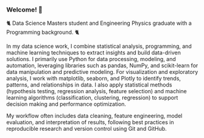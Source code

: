 ### Welcome! 👋

🐈 Data Science Masters student and Engineering Physics graduate with a Programming background. 🐈

In my data science work, I combine statistical analysis, programming, and machine learning techniques to extract insights and build data-driven solutions. 
I primarily use Python for data processing, modeling, and automation, leveraging libraries such as pandas, NumPy, and scikit-learn for data manipulation and predictive modeling. For visualization and exploratory analysis, I work with matplotlib, seaborn, and Plotly to identify trends, patterns, and relationships in data. 
I also apply statistical methods (hypothesis testing, regression analysis, feature selection) and machine learning algorithms (classification, clustering, regression) to support decision making and performance optimization. 

My workflow often includes data cleaning, feature engineering, model evaluation, and interpretation of results, following best practices in reproducible research and version control using Git and GitHub.

 
<!--
I'm currenty working with Python 🐍, Flask 🧪 and Vue 💚

Possessing developed analytical, problem-solving, and teamwork skills acquired through academic endeavors and volunteer work.
Equipped with a technical background and a knack for rapid learning, well-suited for a prosperous career in software development.
**FrunzyR/FrunzyR** is a ✨ _special_ ✨ repository because its `README.md` (this file) appears on your GitHub profile.

Here are some ideas to get you started:

- 🔭 I’m currently working on ...
- 🌱 I’m currently learning ...
- 👯 I’m looking to collaborate on ...
- 🤔 I’m looking for help with ...
- 💬 Ask me about ...
- 📫 How to reach me: ...
- 😄 Pronouns: ...
- ⚡ Fun fact: ...
-->
